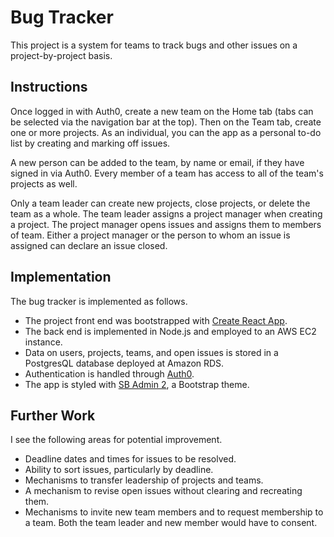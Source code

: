 # Bug Tracker

This project is a system for teams to track bugs and other issues on a project-by-project basis.

## Instructions

Once logged in with Auth0, create a new team on the Home tab (tabs can be selected via the navigation bar at the top). Then on the Team tab, create one or more projects. As an individual, you can the app as a personal to-do list by creating and marking off issues.

A new person can be added to the team, by name or email, if they have signed in via Auth0. Every member of a team has access to all of the team's projects as well.

Only a team leader can create new projects, close projects, or delete the team as a whole. The team leader assigns a project manager when creating a project. The project manager opens issues and assigns them to members of team. Either a project manager or the person to whom an issue is assigned can declare an issue closed.

## Implementation

The bug tracker is implemented as follows.

- The project front end was bootstrapped with [Create React App](https://github.com/facebook/create-react-app).
- The back end is implemented in Node.js and employed to an AWS EC2 instance.
- Data on users, projects, teams, and open issues is stored in a PostgresQL database deployed at Amazon RDS.
- Authentication is handled through [Auth0](https://auth0.com/).
- The app is styled with [SB Admin 2](https://startbootstrap.com/themes/sb-admin-2/), a Bootstrap theme.

## Further Work

I see the following areas for potential improvement.

- Deadline dates and times for issues to be resolved.
- Ability to sort issues, particularly by deadline.
- Mechanisms to transfer leadership of projects and teams.
- A mechanism to revise open issues without clearing and recreating them.
- Mechanisms to invite new team members and to request membership to a team. Both the team leader and new member would have to consent.
